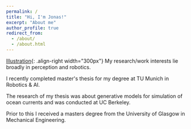 ```yaml
---
permalink: /
title: "Hi, I'm Jonas!"
excerpt: "About me"
author_profile: true
redirect_from: 
  - /about/
  - /about.html
---
```


[Illustration](/images/something.png){: .align-right width="300px"}
My research/work interests lie broadly in perception and robotics.

I recently completed master's thesis for my degree at TU Munich in Robotics & AI.

The research of my thesis was about generative models for simulation of ocean currents and was conducted at UC Berkeley.

Prior to this I received a masters degree from the University of Glasgow in Mechanical Engineering.
